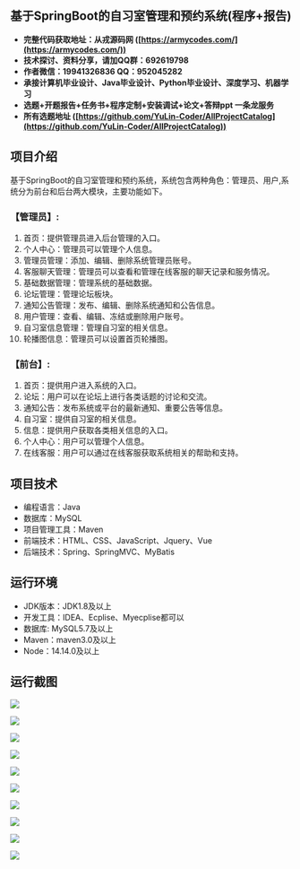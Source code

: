 ## 基于SpringBoot的自习室管理和预约系统(程序+报告)

- <b>完整代码获取地址：从戎源码网 ([https://armycodes.com/](https://armycodes.com/))</b>
- <b>技术探讨、资料分享，请加QQ群：692619798</b> 
- <b>作者微信：19941326836  QQ：952045282</b> 
- <b>承接计算机毕业设计、Java毕业设计、Python毕业设计、深度学习、机器学习</b>
- <b>选题+开题报告+任务书+程序定制+安装调试+论文+答辩ppt 一条龙服务</b>
- <b>所有选题地址 ([https://github.com/YuLin-Coder/AllProjectCatalog](https://github.com/YuLin-Coder/AllProjectCatalog)) </b>

## 项目介绍
基于SpringBoot的自习室管理和预约系统，系统包含两种角色：管理员、用户,系统分为前台和后台两大模块，主要功能如下。

### 【管理员】:
1. 首页：提供管理员进入后台管理的入口。
2. 个人中心：管理员可以管理个人信息。
3. 管理员管理：添加、编辑、删除系统管理员账号。
4. 客服聊天管理：管理员可以查看和管理在线客服的聊天记录和服务情况。
5. 基础数据管理：管理系统的基础数据。
6. 论坛管理：管理论坛板块。
7. 通知公告管理：发布、编辑、删除系统通知和公告信息。
8. 用户管理：查看、编辑、冻结或删除用户账号。
9. 自习室信息管理：管理自习室的相关信息。
10. 轮播图信息：管理员可以设置首页轮播图。

### 【前台】:
1. 首页：提供用户进入系统的入口。
2. 论坛：用户可以在论坛上进行各类话题的讨论和交流。
3. 通知公告：发布系统或平台的最新通知、重要公告等信息。
4. 自习室：提供自习室的相关信息。
5. 信息：提供用户获取各类相关信息的入口。
6. 个人中心：用户可以管理个人信息。
7. 在线客服：用户可以通过在线客服获取系统相关的帮助和支持。

## 项目技术
- 编程语言：Java
- 数据库：MySQL
- 项目管理工具：Maven
- 前端技术：HTML、CSS、JavaScript、Jquery、Vue
- 后端技术：Spring、SpringMVC、MyBatis

## 运行环境
- JDK版本：JDK1.8及以上
- 开发工具：IDEA、Ecplise、Myecplise都可以
- 数据库: MySQL5.7及以上
- Maven：maven3.0及以上
- Node：14.14.0及以上

## 运行截图
![](screenshot/1.png)

![](screenshot/2.png)

![](screenshot/3.png)

![](screenshot/4.png)

![](screenshot/5.png)

![](screenshot/6.png)

![](screenshot/7.png)

![](screenshot/8.png)

![](screenshot/9.png)

![](screenshot/10.png)
